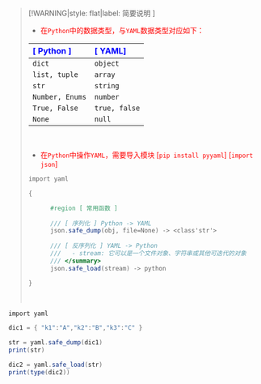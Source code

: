 <br/>

>[!WARNING|style: flat|label: 简要说明 ]
>
>- <span style='color:red'>在`Python`中的数据类型，与`YAML`数据类型对应如下：</span>
>
>| <span style='color:Blue'>[ Python ]</span> | <span style='color:Blue'>[ YAML]</span> |
>| :----------------------------------------- | :-------------------------------------- |
>| `dict`                                     | `object`                                |
>| `list, tuple`                              | `array`                                 |
>| `str`                                      | `string`                                |
>| `Number, Enums`                            | `number`                                |
>| `True, False`                              | `true, false`                           |
>| `None`                                     | `null`                                  |
>
><br/>
>
>- <span style='color:red'>在`Python`中操作`YAML`，需要导入模块 [`pip install pyyaml`] [`import json`]</span>
>
>```csharp
>import yaml
>
>{
>
>       #region [ 常用函数 ]
>       
>       /// [ 序列化 ] Python -> YAML
>       json.safe_dump(obj, file=None) -> <class'str'>
>       
>       /// [ 反序列化 ] YAML -> Python
>       ///   - stream: 它可以是一个文件对象、字符串或其他可迭代的对象
>       /// </summary>
>       json.safe_load(stream) -> python  
> 
> }
> 
> 
> ```
> 
> 
> 
> 
>           
> <br/>

```csharp
import yaml

dic1 = { "k1":"A","k2":"B","k3":"C" }

str = yaml.safe_dump(dic1)
print(str)

dic2 = yaml.safe_load(str)
print(type(dic2))
    
    
```


